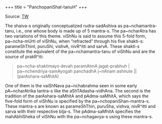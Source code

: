 +++
title = "PanchopaniShat-tanuH"
+++

Source: [TW](https://x.com/blog_supplement/status/1923621246681399695)

The shaiva-s originally conceptualized rudra-sadAshiva as pa~nchamantra-tanu, i.e., one whose body is made up of 5 mantra-s. The pa~ncharAtra has two variations of this theme. viShNu is said to assume this 5-fold form, pa~ncha-mUrti of viShNu, when “refracted” through his five shakti-s: parameShThinI, puruShi, vishvA, nivR^itti and sarvA. These shakti-s constitute the equivalent of the pa~nchamantra-tanu of viShNu and are the source of prakR^iti:

> pa~ncha-shaktimayo devah paramAtmA jagat-prabhuh |  
pa~nchendriya-samAyogah panchadhA j~nAnam ashnute ||  
(parAshara-saMhitA)

One of them is the vaiShNava pa~nchabrahma seen in some early pA~ncharAtrika tantra-s like the aShTAdasha-vidhAna. The second is the tradition of the parAshara-saMhitA and pAdma-saMhitA, which says the five-fold form of viShNu is specified by the pa~nchopaniShan-mantra-s. These mantra-s are known as parameShThin, puruSha, vishva, nivR^itti and sarva with their respective bIja-s. The pAdma-saMhitA specifies the mahAbhiSheka of viShNu with the pa~nchagavya-s using these mantra-s.

